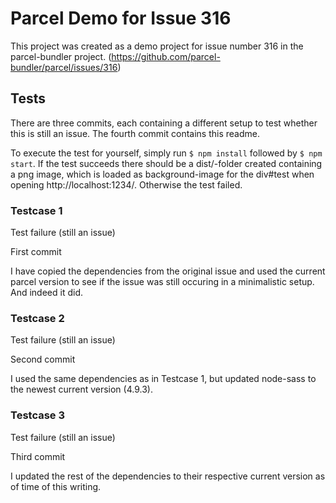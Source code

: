 # Parcel Demo for Issue 316

This project was created as a demo project for issue number 316 in the parcel-bundler project. (https://github.com/parcel-bundler/parcel/issues/316)

## Tests

There are three commits, each containing a different setup to test whether this is still an issue. The fourth commit contains this readme.

To execute the test for yourself, simply run `$ npm install` followed by `$ npm start`. If the test succeeds there should be a dist/-folder created containing a png image, which is loaded as background-image for the div#test when opening http://localhost:1234/. Otherwise the test failed.

### Testcase 1

Test failure (still an issue)

First commit

I have copied the dependencies from the original issue and used the current parcel version to see if the issue was still occuring in a minimalistic setup. And indeed it did.

### Testcase 2

Test failure (still an issue)

Second commit

I used the same dependencies as in Testcase 1, but updated node-sass to the newest current version (4.9.3).

### Testcase 3

Test failure (still an issue)

Third commit

I updated the rest of the dependencies to their respective current version as of time of this writing.
